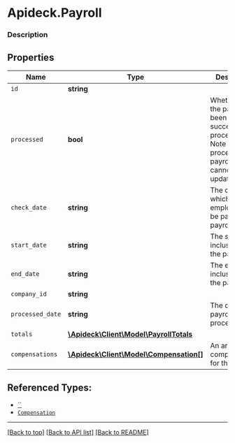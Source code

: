 # Apideck.Payroll

### Description

## Properties
Name | Type | Description | Notes
------------ | ------------- | ------------- | -------------
`id` | **string** |  | 
`processed` | **bool** | Whether or not the payroll has been successfully processed. Note that processed payrolls cannot be updated. | 
`check_date` | **string** | The date on which employees will be paid for the payroll. | 
`start_date` | **string** | The start date, inclusive, of the pay period. | 
`end_date` | **string** | The end date, inclusive, of the pay period. | 
`company_id` | **string** |  | [optional] 
`processed_date` | **string** | The date the payroll was processed. | [optional] 
`totals` | [**\Apideck\Client\Model\PayrollTotals**](.md) |  | [optional] 
`compensations` | [**\Apideck\Client\Model\Compensation[]**](Compensation.md) | An array of compensations for the payroll. | [optional] 





## Referenced Types:







* [``](.md)
* [`Compensation`](Compensation.md)

---

[[Back to top]](#) [[Back to API list]](../../../../README.md#documentation-for-api-endpoints) [[Back to README]](../../../../README.md)


